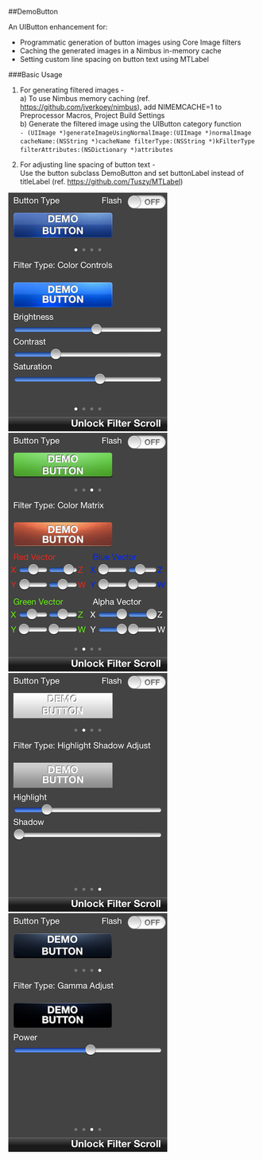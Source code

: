 ##DemoButton  

An UIButton enhancement for:  
 - Programmatic generation of button images using Core Image filters  
 - Caching the generated images in a Nimbus in-memory cache  
 - Setting custom line spacing on button text using MTLabel  

###Basic Usage  

1. For generating filtered images -  
a) To use Nimbus memory caching (ref. https://github.com/jverkoey/nimbus), add NIMEMCACHE=1 to Preprocessor Macros, Project Build Settings  
b) Generate the filtered image using the UIButton category function  
`- (UIImage *)generateImageUsingNormalImage:(UIImage *)normalImage
                                 cacheName:(NSString *)cacheName
                                filterType:(NSString *)kFilterType
                          filterAttributes:(NSDictionary *)attributes`  

2. For adjusting line spacing of button text -  
Use the button subclass DemoButton and set buttonLabel instead of titleLabel (ref. https://github.com/Tuszy/MTLabel)  

<img src="https://github.com/Dillion/DemoButton/raw/master/screenshot1.PNG"/>  
<img src="https://github.com/Dillion/DemoButton/raw/master/screenshot2.PNG"/>  
<img src="https://github.com/Dillion/DemoButton/raw/master/screenshot3.PNG"/>  
<img src="https://github.com/Dillion/DemoButton/raw/master/screenshot4.PNG"/>  